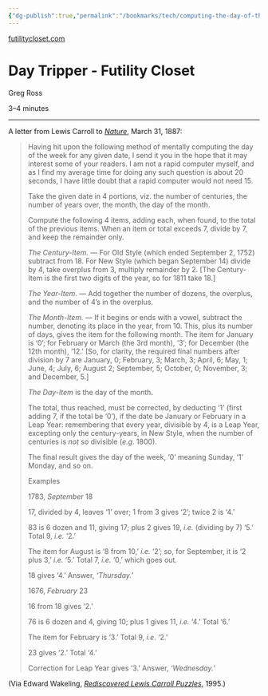 ```yaml
---
{"dg-publish":true,"permalink":"/bookmarks/tech/computing-the-day-of-the-week-for-any-given-date/","tags":["coding","halloffame","history","interesting","technique","tools"]}
---
```



[futilitycloset.com](https://www.futilitycloset.com/2024/05/24/day-tripper/)

# Day Tripper - Futility Closet

Greg Ross

3–4 minutes

---

A letter from Lewis Carroll to [_Nature_](https://www.nature.com/articles/035517a0), March 31, 1887:

> Having hit upon the following method of mentally computing the day of the week for any given date, I send it you in the hope that it may interest some of your readers. I am not a rapid computer myself, and as I find my average time for doing any such question is about 20 seconds, I have little doubt that a rapid computer would not need 15.
>
> Take the given date in 4 portions, viz. the number of centuries, the number of years over, the month, the day of the month.
>
> Compute the following 4 items, adding each, when found, to the total of the previous items. When an item or total exceeds 7, divide by 7, and keep the remainder only.
>
> _The Century-Item._ — For Old Style (which ended September 2, 1752) subtract from 18. For New Style (which began September 14) divide by 4, take overplus from 3, multiply remainder by 2. [The Century-Item is the first two digits of the year, so for 1811 take 18.]
>
> _The Year-Item._ — Add together the number of dozens, the overplus, and the number of 4’s in the overplus.
>
> _The Month-Item._ — If it begins or ends with a vowel, subtract the number, denoting its place in the year, from 10. This, plus its number of days, gives the item for the following month. The item for January is ‘0’; for February or March (the 3rd month), ‘3’; for December (the 12th month), ’12.’ [So, for clarity, the required final numbers after division by 7 are January, 0; February, 3; March, 3; April, 6; May, 1; June, 4; July, 6; August 2; September, 5; October, 0; November, 3; and December, 5.]
>
> _The Day-Item_ is the day of the month.
>
> The total, thus reached, must be corrected, by deducting ‘1’ (first adding 7, if the total be ‘0’), if the date be January or February in a Leap Year: remembering that every year, divisible by 4, is a Leap Year, excepting only the century-years, in New Style, when the number of centuries is _not_ so divisible (_e.g._ 1800).
>
> The final result gives the day of the week, ‘0’ meaning Sunday, ‘1’ Monday, and so on.
>
> Examples
>
> 1783, _September_ 18
>
> 17, divided by 4, leaves ‘1’ over; 1 from 3 gives ‘2’; twice 2 is ‘4.’
>
> 83 is 6 dozen and 11, giving 17; plus 2 gives 19, _i.e._ (dividing by 7) ‘5.’ Total 9, _i.e._ ‘2.’
>
> The item for August is ‘8 from 10,’ _i.e._ ‘2’; so, for September, it is ‘2 plus 3,’ _i.e._ ‘5.’ Total 7, _i.e._ ‘0,’ which goes out.
>
> 18 gives ‘4.’ Answer, _‘Thursday.’_
>
> 1676, _February_ 23
>
> 16 from 18 gives ‘2.’
>
> 76 is 6 dozen and 4, giving 10; plus 1 gives 11, _i.e._ ‘4.’ Total ‘6.’
>
> The item for February is ‘3.’ Total 9, _i.e._ ‘2.’
>
> 23 gives ‘2.’ Total ‘4.’
>
> Correction for Leap Year gives ‘3.’ Answer, _‘Wednesday.’_

(Via Edward Wakeling, [_Rediscovered Lewis Carroll Puzzles_](https://archive.org/details/rediscoveredlewi00carr/page/10/mode/2up), 1995.)
